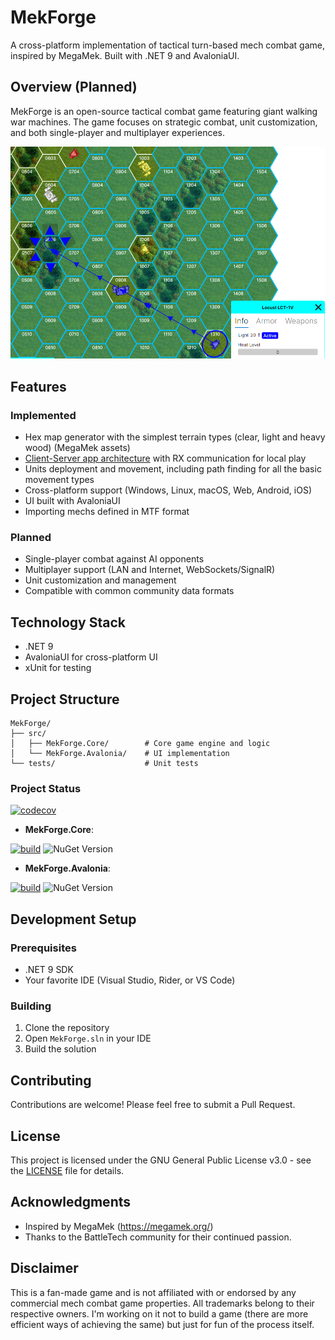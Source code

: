 # MekForge

A cross-platform implementation of tactical turn-based mech combat game, inspired by MegaMek. Built with .NET 9 and AvaloniaUI.

## Overview (Planned)

MekForge is an open-source tactical combat game featuring giant walking war machines. The game focuses on strategic combat, unit customization, and both single-player and multiplayer experiences.

![MekForge](docs/screenshots/win/210125.png)

## Features
### Implemented
- Hex map generator with the simplest terrain types (clear, light and heavy wood) (MegaMek assets)
- [Client-Server app architecture](https://github.com/anton-makarevich/MekForge/wiki/Game-(Protocol)-High-Level-Architecture) with RX communication for local play 
- Units deployment and movement, including path finding for all the basic movement types
- Cross-platform support (Windows, Linux, macOS, Web, Android, iOS)
- UI built with AvaloniaUI
- Importing mechs defined in MTF format 

### Planned
- Single-player combat against AI opponents
- Multiplayer support (LAN and Internet, WebSockets/SignalR)
- Unit customization and management
- Compatible with common community data formats

## Technology Stack

- .NET 9
- AvaloniaUI for cross-platform UI
- xUnit for testing

## Project Structure

```
MekForge/
├── src/
│   ├── MekForge.Core/        # Core game engine and logic
│   └── MekForge.Avalonia/    # UI implementation
└── tests/                    # Unit tests
```

### Project Status

[![codecov](https://codecov.io/github/anton-makarevich/MekForge/graph/badge.svg?token=SAQTXWFA21)](https://codecov.io/github/anton-makarevich/MekForge)

- **MekForge.Core**:

[![build](https://github.com/anton-makarevich/MekForge/actions/workflows/core.yml/badge.svg)](https://github.com/anton-makarevich/MekForge/actions/workflows/core.yml)
![NuGet Version](https://img.shields.io/nuget/vpre/Sanet.MekForge.Core)

- **MekForge.Avalonia**:

[![build](https://github.com/anton-makarevich/MekForge/actions/workflows/avalonia.yml/badge.svg)](https://github.com/anton-makarevich/MekForge/actions/workflows/avalonia.yml)
![NuGet Version](https://img.shields.io/nuget/vpre/Sanet.MekForge.Avalonia)

## Development Setup

### Prerequisites

- .NET 9 SDK
- Your favorite IDE (Visual Studio, Rider, or VS Code)

### Building

1. Clone the repository
2. Open `MekForge.sln` in your IDE
3. Build the solution

## Contributing

Contributions are welcome! Please feel free to submit a Pull Request.

## License

This project is licensed under the GNU General Public License v3.0 - see the [LICENSE](LICENSE) file for details.

## Acknowledgments

- Inspired by MegaMek (https://megamek.org/)
- Thanks to the BattleTech community for their continued passion.

## Disclaimer

This is a fan-made game and is not affiliated with or endorsed by any commercial mech combat game properties. All trademarks belong to their respective owners.
I'm working on it not to build a game (there are more efficient ways of achieving the same) but just for fun of the process itself.
